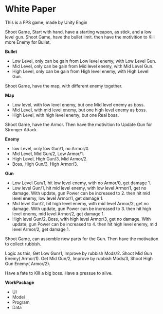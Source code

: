 # White Paper
This is a FPS game, made by Unity Engin

Shoot Game, Start with hand. have a starting weapon, as stick, and a low level gun.
Shoot Game, have the bullet limit. then have the motivition to Kill more Enemy for Bullet.  

**Bullet**    
- Low Level, only can be gain from Low level enemy, with Low Level Gun. 
- Mid Level, only can be gain from Mid level enemy, with Mid Level Gun. 
- High Level, only can be gain from High level enemy, with High Level Gun.  

Shoot Game, have the map, with different enemy together.  

**Map**  
- Low level, with low level enemy, but one Mid level enemy as boss. 
- Mid Level, with mid level enemy, but one high level enemy as boss.  
- High Level, with high level enemy, but one Real boss. 

Shoot Game, have the Armor. Then have the motivition to Update Gun for Stronger Attack.

**Enemy**    
- low Level, only low Gun/1, no Armor/0.  
- Mid Level, Mid Gun/2, Low Armor/1.    
- High Level, High Gun/3, Mid Armor/2.  
- Boss, High Gun/3, High Armor/3. 

**Gun**       
- Low Level Gun/1, hit low level enemy, with no Armor/0, get damage 1.  
- Low level Gun/1, hit mid level enemy, with low level Armor/1, get no damage. With update,  gun Power can be increased to 2. then hit mid level enemy, low level Armor/1, get damage 1.  
- Mid level Gun/2, hit high level enemy, with mid level Armor/2, get no damage. With update,  gun Power can be increased to 3. then hit high level enemy, mid level Armor/2, get damage 1.  
- High level Gun/2, Boss, with high level Armor/3, get no damage. With update,  gun Power can be increased to 4. then hit high level enemy, mid level Armor/2, get damage 1.  

Shoot Game, can assemble new parts for the Gun. Then have the motivation to collect rubbish.    

Logic as this, Get Low Gun/1, Improve by rubbish Mods/2. Shoot Mid Gun Enemy( Armor/1). Get Mid Gun/2, Improve by rubbish Mods/3, Shoot High Gun Enemy( Armor/2).   

Have a fate to Kill a big boss.
Have a pressue to alive. 

**WorkPackage**
- UI    
- Model   
- Program
- Data

